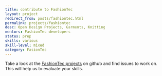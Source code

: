 ```yaml
---
title: contribute to FashionTec
layout: project
redirect_from: posts/fashiontec.html
permalink: projects/fashiontec
desc: Open Design Projects, Garments, Knitting
mentors: FashionTec developers
status: prep
skills: various
skill-level: mixed
category: FasionTec
---
```

Take a look at the [FashionTec projects]( http://github.com/fashiontec/ ) on github
and find issues to work on. This will help us to evaluate your skills.
